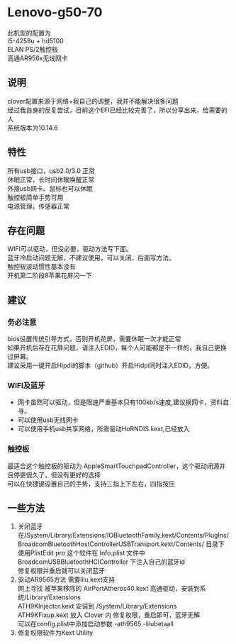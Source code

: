# Lenovo-g50-70
此机型的配置为  
i5-4258u + hd5100  
ELAN PS/2触控板  
高通AR956x无线网卡  
## 说明
clover配置来源于网络+我自己的调整，我并不能解决很多问题  
经过我自身的反复尝试，目前这个EFI已经比较完善了，所以分享出来，给需要的人  
系统版本为10.14.6  
## 特性
所有usb接口，usb2.0/3.0 正常  
休眠正常，长时间休眠唤醒正常  
外接usb网卡、鼠标也可以休眠  
触控板简单手势可用  
电源管理，传感器正常  
## 存在问题
WIFI可以驱动，但没必要，驱动方法写下面。  
蓝牙冷启动问题无解，不建议使用，可以关闭，后面写方法。  
触控板滚动惯性基本没有  
开机第二阶段8苹果花屏闪一下  
## 建议
### 务必注意
bios设置传统引导方式，否则开机花屏，需要休眠一次才能正常  
如果开机后存在花屏问题，请注入EDID，每个人可能都是不一样的，我自己更换过屏幕。  
建议采用一键开启Hipdi的脚本（github）开启Hidpi同时注入EDID，方便。  
### WIFI及蓝牙
* 网卡虽然可以驱动，但是限速严重基本只有100kb/s速度,建议换网卡，资料自寻。  
* 可以使用usb无线网卡  
* 可以使用手机usb共享网络，所需驱动HoRNDIS.kext,已经放入  
### 触控板
最适合这个触控板的驱动为 AppleSmartTouchpadController，这个驱动闭源并且停更很久了，但没有更好的选择  
可以在快捷键设置自己的手势，支持三指上下左右，四指按压  
## 一些方法
1. 关闭蓝牙 在/System/Library/Extensions/IOBluetoothFamily.kext/Contents/PlugIns/BroadcomBluetoothHostControllerUSBTransport.kext/Contents/
目录下  
使用PlistEdit pro 这个软件在 Info.plist 文件中 BroadcomUSBBluetoothHCIController 下注入自己的蓝牙id  
修复权限并重启就可以关闭蓝牙  
2. 驱动AR9565方法
需要lilu.kext支持  
网上寻找 被苹果移除的 AirPortAtheros40.kext 高通驱动，安装到系统/Library/Extensions  
ATH9KInjector.kext 安装到 /System/Library/Extensions  
ATH9KFixup.kext 放入 Clover 内 修复权限，重启即可，蓝牙无解  
可以在config.plist中添加启动参数 -ath9565 -lilubetaall  
3. 修复权限软件为Kext Utility  

